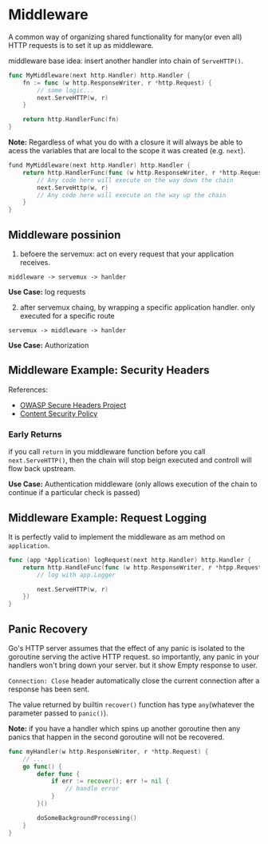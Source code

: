 # Middleware

A common way of organizing shared functionality for many(or even all) HTTP requests is to set it up as middleware.

middleware base idea: insert another handler into chain of `ServeHTTP()`.

```go
func MyMiddleware(next http.Handler) http.Handler {
    fn := func (w http.ResponseWriter, r *http.Request) {
        // some logic...
        next.ServeHTTP(w, r)
    }

    return http.HandlerFunc(fn)
}
```

**Note:** Regardless of what you do with a closure it will always be able to acess the variables that are local to the scope it was created (e.g. `next`).

```go
fund MyMiddleware(next http.Handler) http.Handler {
    return http.HandlerFunc(func (w http.ResponseWriter, r *http.Request) {
        // Any code here will execute on the way down the chain
        next.ServeHttp(w, r)
        // Any code here will execute on the way up the chain
    }
}
```

## Middleware possinion

1. befoere the servemux: act on every request that your application receives.

`middleware -> servemux -> hanlder`

**Use Case:** log requests

2. after servemux chaing, by wrapping a specific application handler. only executed for a specific route

`servemux -> middleware -> hanlder`

**Use Case:** Authorization

## Middleware Example: Security Headers

References:

- [OWASP Secure Headers Project](https://owasp.org/www-project-secure-headers/)
- [Content Security Policy](https://developer.mozilla.org/en-US/docs/Web/HTTP/CSP)

### Early Returns

if you call `return` in you middleware function before you call `next.ServeHTTP()`, then the chain will stop beign executed and controll will flow back upstream.

**Use Case:** Authentication middleware (only allows execution of the chain to continue if a particular check is passed)

## Middleware Example: Request Logging

It is perfectly valid to implement the middleware as am method on `application`.

```go
func (app *Application) logRequest(next http.Handler) http.Handler {
    return http.HandleFunc(func (w http.ResponseWriter, r *htpp.Request) {
        // log with app.Logger

        next.ServeHTTP(w, r)
    })
}
```

## Panic Recovery

Go's HTTP server assumes that the effect of any panic is isolated to the goroutine serving the active HTTP request.
so importantly, any panic in your handlers won't bring down your server. but it show Empty response to user.

`Connection: Close` header automatically close the current connection after a response has been sent.

The value returned by builtin `recover()` function has type `any`(whatever the parameter passed to `panic()`).

**Note:** if you have a handler which spins up another goroutine then any panics that happen in the second goroutine will not be recovered.

```go
func myHandler(w http.ResponseWriter, r *http.Request) {
    // ...
    go func() {
        defer func {
            if err := recover(); err != nil {
                // handle error
            }
        }()

        doSomeBackgroundProcessing()
    }
}
```
